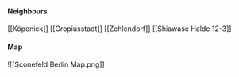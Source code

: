 
#### Neighbours
[[Köpenick]]
[[Gropiusstadt]]
[[Zehlendorf]]
[[Shiawase Halde 12-3]]
#### Map
![[Sconefeld Berlin Map.png]]